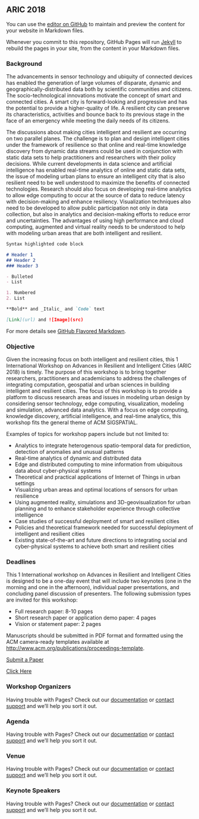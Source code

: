 ## ARIC 2018

You can use the [editor on GitHub](https://github.com/zhawhjw/Website/edit/master/README.md) to maintain and preview the content for your website in Markdown files.

Whenever you commit to this repository, GitHub Pages will run [Jekyll](https://jekyllrb.com/) to rebuild the pages in your site, from the content in your Markdown files.

### Background

The advancements in sensor technology and ubiquity of connected devices has enabled the generation of large
volumes of disparate, dynamic and geographically-distributed data both by scientific communities and citizens. The
socio-technological innovations motivate the concept of smart and connected cities. A smart city is forward-looking
and progressive and has the potential to provide a higher-quality of life. A resilient city can preserve its
characteristics, activities and bounce back to its previous stage in the face of an emergency while meeting the daily
needs of its citizens.

The discussions about making cities intelligent and resilient are occurring on two parallel planes. The challenge is
to plan and design intelligent cities under the framework of resilience so that online and real-time knowledge
discovery from dynamic data streams could be used in conjunction with static data sets to help practitioners and
researchers with their policy decisions. While current developments in data science and artificial intelligence has
enabled real-time analytics of online and static data sets, the issue of modeling urban plans to ensure an intelligent
city that is also resilient need to be well understood to maximize the benefits of connected technologies. Research
should also focus on developing real-time analytics to allow edge computing to occur at the source of data to
reduce latency with decision-making and enhance resiliency. Visualization techniques also need to be developed to
allow public participation not only in data collection, but also in analytics and decision-making efforts to reduce
error and uncertainties. The advantages of using high performance and cloud computing, augmented and virtual
reality needs to be understood to help with modeling urban areas that are both intelligent and resilient.

```markdown
Syntax highlighted code block

# Header 1
## Header 2
### Header 3

- Bulleted
- List

1. Numbered
2. List

**Bold** and _Italic_ and `Code` text

[Link](url) and ![Image](src)
```

For more details see [GitHub Flavored Markdown](https://guides.github.com/features/mastering-markdown/).

### Objective

Given the increasing focus on both intelligent and resilient cities, this 1 International Workshop on Advances in
Resilient and Intelligent Cities (ARIC 2018) is timely. The purpose of this workshop is to bring together researchers,
practitioners and academicians to address the challenges of integrating computation, geospatial and urban
sciences in building intelligent and resilient cities. The focus of this workshop is to provide a platform to discuss
research areas and issues in modeling urban design by considering sensor technology, edge computing,
visualization, modeling and simulation, advanced data analytics. With a focus on edge computing, knowledge
discovery, artificial intelligence, and real-time analytics, this workshop fits the general theme of ACM SIGSPATIAL.

Examples of topics for workshop papers include but not limited to:

- Analytics to integrate heterogenous spatio-temporal data for prediction, detection of anomalies and unusual
patterns
- Real-time analytics of dynamic and distributed data
- Edge and distributed computing to mine information from ubiquitous data about cyber-physical systems
- Theoretical and practical applications of Internet of Things in urban settings
- Visualizing urban areas and optimal locations of sensors for urban resilience
- Using augmented reality, simulations and 3D-geovisualization for urban planning and to enhance stakeholder
experience through collective intelligence
- Case studies of successful deployment of smart and resilient cities
- Policies and theoretical framework needed for successful deployment of intelligent and resilient cities
- Existing state-of-the-art and future directions to integrating social and cyber-physical systems to achieve both
smart and resilient cities

### Deadlines

This 1 International workshop on Advances in Resilient and Intelligent Cities is designed to be a one-day event
that will include two keynotes (one in the morning and one in the afternoon), individual paper presentations, and
concluding panel discussion of presenters. The following submission types are invited for this workshop:

- Full research paper: 8-10 pages
- Short research paper or application demo paper: 4 pages
- Vision or statement paper: 2 pages

Manuscripts should be submitted in PDF format and formatted using the ACM camera-ready templates available
at http://www.acm.org/publications/proceedings-template.

<a id="forkme_banner" href="https://easychair.org/account/signin?l=ykXVc077LRLMXWQTTxp0aa">Submit a Paper</a>
  
<a href="https://www.w3docs.com/" class="button">Click Here</a>


### Workshop Organizers

Having trouble with Pages? Check out our [documentation](https://help.github.com/categories/github-pages-basics/) or [contact support](https://github.com/contact) and we’ll help you sort it out.

### Agenda

Having trouble with Pages? Check out our [documentation](https://help.github.com/categories/github-pages-basics/) or [contact support](https://github.com/contact) and we’ll help you sort it out.

### Venue

Having trouble with Pages? Check out our [documentation](https://help.github.com/categories/github-pages-basics/) or [contact support](https://github.com/contact) and we’ll help you sort it out.

### Keynote Speakers
Having trouble with Pages? Check out our [documentation](https://help.github.com/categories/github-pages-basics/) or [contact support](https://github.com/contact) and we’ll help you sort it out.
